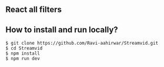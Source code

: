 ## React all filters
## How to install and run locally?

```
$ git clone https://github.com/Ravi-aahirwar/Streamvid.git
$ cd Streamvid
$ npm install
$ npm run dev
```
